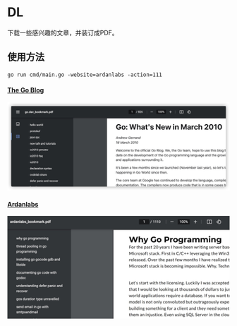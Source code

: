 # DL

下载一些感兴趣的文章，并装订成PDF。

## 使用方法

```
go run cmd/main.go -website=ardanlabs -action=111 
``` 

#### [The Go Blog](https://go.dev/blog/all)

![go.dev_bookmark](./assets/go.dev_bookmark.jpg)

#### [Ardanlabs](https://www.ardanlabs.com/all-posts/)

![ardanlabs_bookmark](./assets/ardanlabs_bookmark.jpg)
